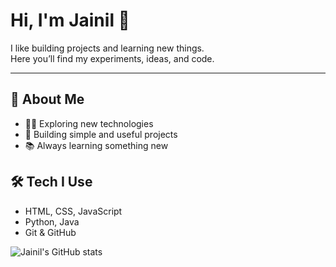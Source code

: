 # Hi, I'm Jainil 👋

I like building projects and learning new things.  
Here you’ll find my experiments, ideas, and code.

---

## 🌱 About Me
- 👨‍💻 Exploring new technologies  
- 🚀 Building simple and useful projects  
- 📚 Always learning something new  


## 🛠️ Tech I Use
- HTML, CSS, JavaScript  
- Python, Java  
- Git & GitHub  

![Jainil's GitHub stats](https://github-readme-stats.vercel.app/api?username=jainilgondaliya&show_icons=true&theme=tokyonight)

<!--
**jainil63/jainil63** is a ✨ _special_ ✨ repository because its `README.md` (this file) appears on your GitHub profile.

Here are some ideas to get you started:

- 🔭 I’m currently working on ...
- 🌱 I’m currently learning ...
- 👯 I’m looking to collaborate on ...
- 🤔 I’m looking for help with ...
- 💬 Ask me about ...
- 📫 How to reach me: ...
- 😄 Pronouns: ...
- ⚡ Fun fact: ...
-->
